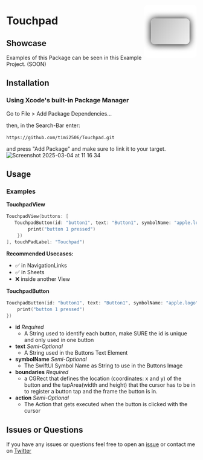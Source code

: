 
<p align="right">
  <img align="right" height="140" src="https://github.com/timi2506/RAW-files-i-need-for-stuff/blob/main/TouchPadExample.png?raw=true" alt="Touchpad Logo" style="float: right; border-radius: 10px;"/>
</p>

<h1 align="left">Touchpad</h1>

## Showcase
Examples of this Package can be seen in this Example Project. (SOON)

## Installation
### Using Xcode's built-in Package Manager 
Go to File > Add Package Dependencies...

then, in the Search-Bar enter: 

```https://github.com/timi2506/Touchpad.git``` 

and press "Add Package" and make sure to link it to your target.
<img width="362" alt="Screenshot 2025-03-04 at 11 16 34" src="https://github.com/user-attachments/assets/8b3672b9-9345-4d6b-9b0d-26d03bd189c7" />

## Usage
### Examples
**TouchpadView**
```swift
TouchpadView(buttons: [
   TouchpadButton(id: "button1", text: "Button1", symbolName: "apple.logo", boundaries: CGRect(x: 100, y: 100, width: 100, height: 100), action: {
        print("button 1 pressed")
    })
], touchPadLabel: "Touchpad")
```
**Recommended Usecases:**
- ✅ in NavigationLinks
- ✅ in Sheets
- ❌ inside another View

**TouchpadButton**

```swift
TouchpadButton(id: "button1", text: "Button1", symbolName: "apple.logo", boundaries: CGRect(x: 100, y: 100, width: 100, height: 100), action: {
    print("button 1 pressed")
})
```

- **id** *Required*
  - A String used to identify each button, make SURE the id is unique and only used in one button
- **text** *Semi-Optional*
  - A String used in the Buttons Text Element
- **symbolName** *Semi-Optional*
  - The SwiftUI Symbol Name as String to use in the Buttons Image
- **boundaries** *Required*
  - a CGRect that defines the location (coordinates: x and y) of the button and the tapArea(width and height) that the cursor has to be in to register a button tap and the frame the button is in.
- **action** *Semi-Optional*
  - The Action that gets executed when the button is clicked with the cursor

## Issues or Questions

If you have any issues or questions feel free to open an [issue](https://github.com/timi2506/Touchpad/issues/new/choose) or contact me on [Twitter](https://x.com/timi2506)
